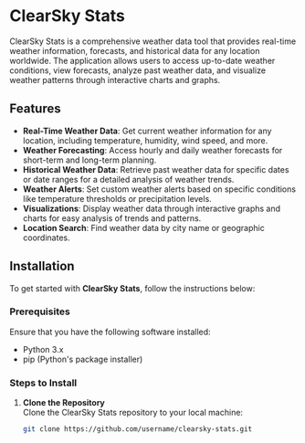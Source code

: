 # ClearSky Stats

ClearSky Stats is a comprehensive weather data tool that provides real-time weather information, forecasts, and historical data for any location worldwide. The application allows users to access up-to-date weather conditions, view forecasts, analyze past weather data, and visualize weather patterns through interactive charts and graphs.

## Features

- **Real-Time Weather Data**: Get current weather information for any location, including temperature, humidity, wind speed, and more.
- **Weather Forecasting**: Access hourly and daily weather forecasts for short-term and long-term planning.
- **Historical Weather Data**: Retrieve past weather data for specific dates or date ranges for a detailed analysis of weather trends.
- **Weather Alerts**: Set custom weather alerts based on specific conditions like temperature thresholds or precipitation levels.
- **Visualizations**: Display weather data through interactive graphs and charts for easy analysis of trends and patterns.
- **Location Search**: Find weather data by city name or geographic coordinates.

## Installation

To get started with **ClearSky Stats**, follow the instructions below:

### Prerequisites

Ensure that you have the following software installed:

- Python 3.x
- pip (Python's package installer)

### Steps to Install

1. **Clone the Repository**  
   Clone the ClearSky Stats repository to your local machine:

   ```bash
   git clone https://github.com/username/clearsky-stats.git
